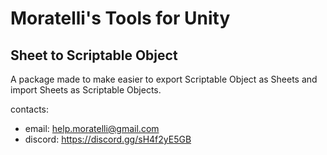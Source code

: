# Moratelli's Tools for Unity

## Sheet to Scriptable Object

A package made to make easier to export Scriptable Object as Sheets and import Sheets as Scriptable Objects.

contacts:
- email: help.moratelli@gmail.com
- discord: https://discord.gg/sH4f2yE5GB
